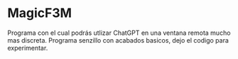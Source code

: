 # MagicF3M
Programa con el cual podrás utlizar ChatGPT en una ventana remota mucho mas discreta. Programa senzillo con acabados basicos, dejo el codigo para experimentar.
